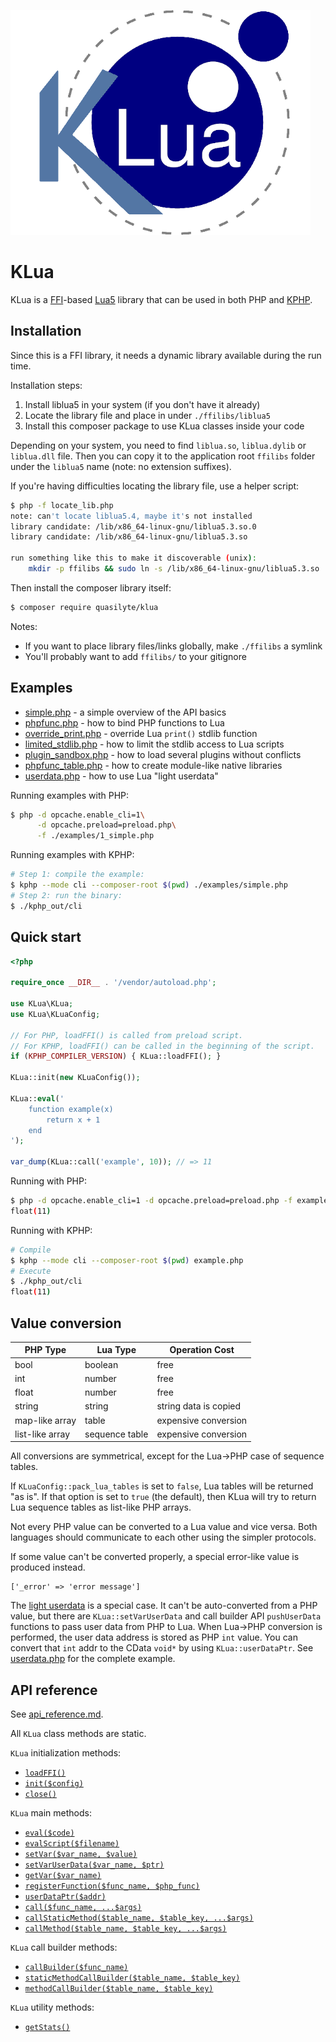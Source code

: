 ![](docs/logo.png)

# KLua

KLua is a [FFI](https://www.php.net/manual/ru/class.ffi.php)-based [Lua5](https://www.lua.org) library that can be used in both PHP and [KPHP](github.com/VKCOM/kphp).

## Installation

Since this is a FFI library, it needs a dynamic library available during the run time.

Installation steps:

1. Install liblua5 in your system (if you don't have it already)
2. Locate the library file and place in under `./ffilibs/liblua5`
3. Install this composer package to use KLua classes inside your code

Depending on your system, you need to find `liblua.so`, `liblua.dylib`
or `liblua.dll` file. Then you can copy it to the application root `ffilibs` folder
under the `liblua5` name (note: no extension suffixes).

If you're having difficulties locating the library file, use a helper script:

```bash
$ php -f locate_lib.php
note: can't locate liblua5.4, maybe it's not installed
library candidate: /lib/x86_64-linux-gnu/liblua5.3.so.0
library candidate: /lib/x86_64-linux-gnu/liblua5.3.so

run something like this to make it discoverable (unix):
	mkdir -p ffilibs && sudo ln -s /lib/x86_64-linux-gnu/liblua5.3.so ./ffilibs/liblua5.3
```

Then install the composer library itself:

```bash
$ composer require quasilyte/klua
```

Notes:

* If you want to place library files/links globally, make `./ffilibs` a symlink
* You'll probably want to add `ffilibs/` to your gitignore

## Examples

* [simple.php](examples/1_simple.php) - a simple overview of the API basics
* [phpfunc.php](examples/2_phpfunc.php) - how to bind PHP functions to Lua
* [override_print.php](examples/3_override_print.php) - override Lua `print()` stdlib function
* [limited_stdlib.php](examples/4_limited_stdlib.php) - how to limit the stdlib access to Lua scripts
* [plugin_sandbox.php](examples/5_plugin_sandbox.php) - how to load several plugins without conflicts
* [phpfunc_table.php](examples/6_phpfunc_table.php) - how to create module-like native libraries
* [userdata.php](examples/7_userdata.php) - how to use Lua "light userdata"

Running examples with PHP:

```bash
$ php -d opcache.enable_cli=1\
      -d opcache.preload=preload.php\
      -f ./examples/1_simple.php
```

Running examples with KPHP:

```bash
# Step 1: compile the example:
$ kphp --mode cli --composer-root $(pwd) ./examples/simple.php
# Step 2: run the binary:
$ ./kphp_out/cli
```

## Quick start

```php
<?php

require_once __DIR__ . '/vendor/autoload.php';

use KLua\KLua;
use KLua\KLuaConfig;

// For PHP, loadFFI() is called from preload script.
// For KPHP, loadFFI() can be called in the beginning of the script.
if (KPHP_COMPILER_VERSION) { KLua::loadFFI(); }

KLua::init(new KLuaConfig());

KLua::eval('
    function example(x)
        return x + 1
    end
');

var_dump(KLua::call('example', 10)); // => 11
```

Running with PHP:

```bash
$ php -d opcache.enable_cli=1 -d opcache.preload=preload.php -f example.php
float(11)
```

Running with KPHP:

```bash
# Compile
$ kphp --mode cli --composer-root $(pwd) example.php
# Execute
$ ./kphp_out/cli
float(11)
```

## Value conversion

| PHP Type | Lua Type | Operation Cost |
|---|---|---|
| bool | boolean | free |
| int | number | free |
| float | number | free |
| string | string | string data is copied |
| map-like array | table | expensive conversion |
| list-like array | sequence table | expensive conversion |

All conversions are symmetrical, except for the Lua->PHP case of sequence tables.

If `KLuaConfig::pack_lua_tables` is set to `false`, Lua tables will be returned "as is".
If that option is set to `true` (the default), then KLua will try to return Lua sequence
tables as list-like PHP arrays.

Not every PHP value can be converted to a Lua value and vice versa.
Both languages should communicate to each other using the simpler protocols.

If some value can't be converted properly, a special error-like value is produced instead.

```
['_error' => 'error message']
```

The [light userdata](https://www.lua.org/pil/28.5.html) is a special case. It can't be auto-converted from a PHP value, but there are `KLua::setVarUserData` and call builder API `pushUserData` functions to pass user data from PHP to Lua. When Lua->PHP conversion is performed, the user data address is stored as PHP `int` value. You can convert that `int` addr to the CData `void*` by using `KLua::userDataPtr`. See [userdata.php](examples/7_userdata.php) for the complete example.

## API reference

See [api_reference.md](docs/api_reference.md).

All `KLua` class methods are static.

`KLua` initialization methods:

* [`loadFFI()`](docs/api_reference.md#klualoadffi)
* [`init($config)`](docs/api_reference.md#kluainit)
* [`close()`](docs/api_reference.md#kluaclose)

`KLua` main methods:

* [`eval($code)`](docs/api_reference.md#kluaeval)
* [`evalScript($filename)`](docs/api_reference.md#kluaevalscript)
* [`setVar($var_name, $value)`](docs/api_reference.md#kluasetvar)
* [`setVarUserData($var_name, $ptr)`](docs/api_reference.md#kluasetvaruserdata)
* [`getVar($var_name)`](docs/api_reference.md#kluagetvar)
* [`registerFunction($func_name, $php_func)`](docs/api_reference.md#kluaregisterfunction)
* [`userDataPtr($addr)`](docs/api_reference.md#kluauserdataptr)
* [`call($func_name, ...$args)`](docs/api_reference.md#kluacall)
* [`callStaticMethod($table_name, $table_key, ...$args)`](docs/api_reference.md#kluacallstaticmethod)
* [`callMethod($table_name, $table_key, ...$args)`](docs/api_reference.md#kluacallmethod)

`KLua` call builder methods:

* [`callBuilder($func_name)`](docs/api_reference.md#kluacallbuilder)
* [`staticMethodCallBuilder($table_name, $table_key)`](docs/api_reference.md#kluastaticmethodcallbuilder)
* [`methodCallBuilder($table_name, $table_key)`](docs/api_reference.md#kluamethodcallbuilder)

`KLua` utility methods:

* [`getStats()`](docs/api_reference.md#kluagetstate)
